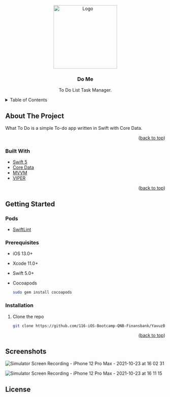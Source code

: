 <!-- PROJECT LOGO -->
<div align="center">
  <a href="https://github.com/ysbnku">
    <img src="![tasks-todo-list-task-list-reminder-mod-premium](https://user-images.githubusercontent.com/24533945/138557954-3b85e1a3-bbf3-4c74-be52-8fb0c2a94865.png)" alt="Logo" width="200" height="200">
  </a>

  <h3 align="center">Do Me</h3>

  <p align="center">
    To Do List Task Manager.
    <br />
</div>

<!-- TABLE OF CONTENTS -->
<details>
  <summary>Table of Contents</summary>
  <ol>
    <li>
      <a href="#about-the-project">About The Project</a>
      <ul>
        <li><a href="#built-with">Built With</a></li>
      </ul>
    </li>
    <li>
      <a href="#getting-started">Getting Started</a>
      <ul>
        <li><a href="#pods">Pods</a></li>
        <li><a href="#prerequisites">Prerequisites</a></li>
        <li><a href="#installation">Installation</a></li>
      </ul>
    </li>
    <li><a href="#screenshots">Screenshots</a></li>
    <li><a href="#license">License</a></li>
    <li><a href="#contact">Contact</a></li>

    <li><a href="#acknowledgments">Acknowledgments</a></li>
  </ol>
</details>

<!-- ABOUT THE PROJECT -->
## About The Project

What To Do is a simple To-do app written in Swift with Core Data.

<p align="right">(<a href="#top">back to top</a>)</p>

### Built With

* [Swift 5](https://swift.org/blog/swift-5-released/)
* [Core Data](https://developer.apple.com/documentation/coredata)
* [MVVM](https://en.wikipedia.org/wiki/Model–view–viewmodel)
* [VIPER](https://whatis.techtarget.com/definition/VIPER)


<p align="right">(<a href="#top">back to top</a>)</p>

<!-- GETTING STARTED -->
## Getting Started

### Pods
* [SwiftLint](https://cocoapods.org/pods/SwiftLint)

### Prerequisites

* iOS 13.0+
* Xcode 11.0+
* Swift 5.0+
* Cocoapods

  ```sh
  sudo gem install cocoapods
  ```

### Installation

1. Clone the repo
   ```sh
   git clone https://github.com/116-iOS-Bootcamp-QNB-Finansbank/YavuzBitmez_Graduation_Project.git
   ```

<p align="right">(<a href="#top">back to top</a>)</p>

<!-- Screenshots -->
## Screenshots

![Simulator Screen Recording - iPhone 12 Pro Max - 2021-10-23 at 16 02 31](https://user-images.githubusercontent.com/24533945/138557640-b242185b-eb7a-4d09-a9c3-ec1426d54627.gif)

![Simulator Screen Recording - iPhone 12 Pro Max - 2021-10-23 at 16 11 15](https://user-images.githubusercontent.com/24533945/138557741-4157473e-7d14-44f4-9772-8a8f024bc6fc.gif)

<!-- LICENSE -->
## License

